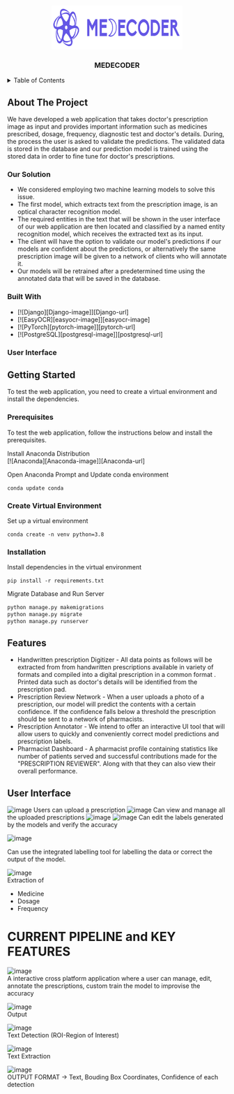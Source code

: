 <!-- PROJECT LOGO AND NAME -->
<div align="center">
    <a href="https://github.com/adityarajsahu/Medecoder.git">
        <img src="images\logo.png" alt="Logo" width="300" height="100">
    </a>
    <h3 align="center"><strong>MEDECODER</strong></h3>
</div>

<!-- TABLE OF CONTENTS -->
<details>
  <summary>Table of Contents</summary>
  <ol>
    <li>
      <a href="#about-the-project">About The Project</a>
      <ul>
        <li><a href="#our-solution">Our Solution</a></li>
        <li><a href="#built-with">Built With</a></li>
        <li><a href="#user-interface">User Interface</a></li>
      </ul>
    </li>
    <li>
      <a href="#getting-started">Getting Started</a>
      <ul>
        <li><a href="#prerequisites">Create virtual environment</a></li>
        <li><a href="#create-virtual-environment">Create virtual environment</a></li>
        <li><a href="#installation">Installation</a></li>
      </ul>
    </li>
    <li><a href="#contributors">Contributors</a></li>
  </ol>
</details>

<!-- ABOUT THE PROJECT -->
## About The Project

We have developed a web application that takes doctor's prescription image as input and provides important information such as medicines prescribed, dosage, frequency, diagnostic test and doctor's details. During, the process the user is asked to validate the predictions. The validated data is stored in the database and our prediction model is trained using the stored data in order to fine tune for doctor's prescriptions.

### Our Solution
* We considered employing two machine learning models to solve this issue. 
* The first model, which extracts text from the prescription image, is an optical character recognition model. 
* The required entities in the text that will be shown in the user interface of our web application are then located and classified by a named entity recognition model, which receives the extracted text as its input. 
* The client will have the option to validate our model's predictions if our models are confident about the predictions, or alternatively the same prescription image will be given to a network of clients who will annotate it. 
* Our models will be retrained after a predetermined time using the annotated data that will be saved in the database.

### Built With

* [![Django][Django-image]][Django-url]
* [![EasyOCR][easyocr-image]][easyocr-image]
* [![PyTorch][pytorch-image]][pytorch-url]
* [![PostgreSQL][postgresql-image]][postgresql-url]

### User Interface



<!-- PREREQUISITES AND INSTALLATIONS -->
## Getting Started
To test the web application, you need to create a virtual environment and install the dependencies.

### Prerequisites 
To test the web application, follow the instructions below and install the prerequisites.

Install Anaconda Distribution <br>
[![Anaconda][Anaconda-image]][Anaconda-url]

Open Anaconda Prompt and Update conda environment
```
conda update conda
```

### Create Virtual Environment
Set up a virtual environment
```
conda create -n venv python=3.8
```
### Installation

Install dependencies in the virtual environment
```
pip install -r requirements.txt
``` 

Migrate Database and Run Server

```
python manage.py makemigrations
python manage.py migrate
python manage.py runserver
``` 
## Features

* Handwritten prescription Digitizer - All data points as follows  will be extracted from from handwritten prescriptions available in variety of formats and compiled into a digital prescription in a common format . Printed data such as doctor's details will be identified from the prescription pad.
* Prescription Review Network - When a user uploads a photo of a prescription, our model will predict the contents with a certain confidence. If the confidence falls below a threshold the prescription should be sent to a network of pharmacists. 
* Prescription Annotator - We intend to offer an interactive UI tool that will allow users to quickly and conveniently correct model predictions and prescription labels.
* Pharmacist Dashboard - A pharmacist profile containing statistics like number of patients  served and successful contributions made for the "PRESCRIPTION REVIEWER".  Along with that they can also view their overall performance. 

## User Interface
![image](https://user-images.githubusercontent.com/86679234/194603489-4844da61-c69c-4915-b864-0a3c9927ca10.png)
Users can upload a prescription
![image](https://user-images.githubusercontent.com/86679234/194603557-3ff2da97-7c45-422a-99d2-b1571eca82a8.png)
Can view and manage all the uploaded prescriptions
![image](https://user-images.githubusercontent.com/86679234/194603588-f79d7ce5-31ae-4b50-a3f2-0f3819175a2f.png)
![image](https://user-images.githubusercontent.com/86679234/194603686-3c5c0799-42eb-4cac-bc66-da4e64b7aa61.png)
Can edit the labels generated by the models and verify the accuracy

![image](https://user-images.githubusercontent.com/50160354/194611781-62919cb9-6d1d-4e78-b7c6-7d1f1b82415b.png)

Can use the integrated labelling tool for labelling the data or correct the output of the model.

![image](https://user-images.githubusercontent.com/50160354/194611819-5e48eba3-d747-42f8-a802-6e948d218254.png)\
Extraction of 
* Medicine
* Dosage
* Frequency

# CURRENT PIPELINE and KEY FEATURES

![image](https://user-images.githubusercontent.com/50160354/194613494-eda7958b-bdc9-44cf-bb64-325bb255dd80.png)\
A interactive cross platform application where a user can manage, edit, annotate the prescriptions, custom train the model to improvise the accuracy

![image](https://user-images.githubusercontent.com/50160354/194613996-ff77c67f-dde5-429d-8b93-672a2527ee59.png)\
Output 

![image](https://user-images.githubusercontent.com/50160354/194614677-770f7df9-fe7d-4898-a334-2407f1e41401.png)\
Text Detection (ROI-Region of Interest)

![image](https://user-images.githubusercontent.com/50160354/194614800-87df8758-f253-4364-9d53-d2d154f2cb51.png)\
Text Extraction

![image](https://user-images.githubusercontent.com/50160354/194615035-7198f3c3-dc0d-4b70-8aa4-5e9b02fa65eb.png)\
OUTPUT FORMAT -> Text, Bouding Box Coordinates, Confidence of each detection



